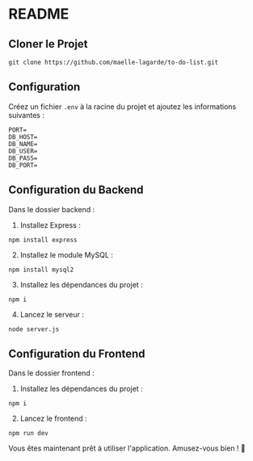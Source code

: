 # README

## Cloner le Projet

```
git clone https://github.com/maelle-lagarde/to-do-list.git
```

## Configuration

Créez un fichier `.env` à la racine du projet et ajoutez les informations suivantes :

```
PORT=
DB_HOST=
DB_NAME=
DB_USER=
DB_PASS=
DB_PORT=
```

## Configuration du Backend

Dans le dossier backend :

1. Installez Express :

```
npm install express
```

2. Installez le module MySQL :

```
npm install mysql2
```

3. Installez les dépendances du projet :

```
npm i
```

4. Lancez le serveur :

```
node server.js
```

## Configuration du Frontend

Dans le dossier frontend :

1. Installez les dépendances du projet :

```
npm i
```

2. Lancez le frontend :

```
npm run dev
```

Vous êtes maintenant prêt à utiliser l'application. Amusez-vous bien ! 🚀
